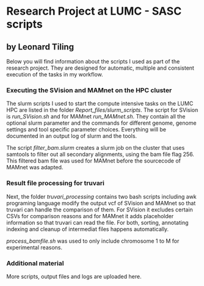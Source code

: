 # Research Project at LUMC - SASC scripts

## by Leonard Tiling

Below you will find information about the scripts I used as part of the research project. They are designed for automatic, multiple and consistent execution of the tasks in my workflow. 


### Executing the SVision and MAMnet on the HPC cluster
The slurm scripts I used to start the compute intensive tasks on the LUMC HPC are listed in the folder *Report_files/slurm_scripts*.
The script for SVision is *run_SVision.sh* and for MAMnet *run_MAMnet.sh*. They contain all the optional slurm parameter and the commands for different genome, genome settings and tool specific parameter choices.
Everything will be documented in an output log of slurm and the tools. 

The script *filter_bam.slurm* creates a slurm job on the cluster that uses samtools to filter out all secondary alignments, using the bam file flag 256. This filtered bam file was used for MAMnet before the sourcecode of MAMnet was adapted. 

### Result file processing for truvari
Next, the folder *truvari_processing* contains two bash scripts including awk programing language modify the output vcf of SVision and MAMnet so that truvari can handle the comparison of them. 
For SVision it excludes certain CSVs for comparison reasons and for MAMnet it adds placeholder information so that truvari can read the file. For both, sorting, annotating indexing and cleanup of intermediat files happens automatically.

*process_bamfile.sh* was used to only include chromosome 1 to M for experimental reasons. 

### Additional material

More scripts, output files and logs are uploaded here.  
